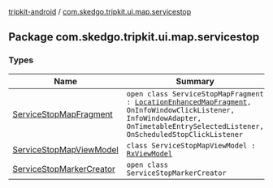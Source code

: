 [tripkit-android](../index.md) / [com.skedgo.tripkit.ui.map.servicestop](./index.md)

## Package com.skedgo.tripkit.ui.map.servicestop

### Types

| Name | Summary |
|---|---|
| [ServiceStopMapFragment](-service-stop-map-fragment/index.md) | `open class ServiceStopMapFragment : `[`LocationEnhancedMapFragment`](../com.skedgo.tripkit.ui.map/-location-enhanced-map-fragment/index.md)`, OnInfoWindowClickListener, InfoWindowAdapter, OnTimetableEntrySelectedListener, OnScheduledStopClickListener` |
| [ServiceStopMapViewModel](-service-stop-map-view-model/index.md) | `class ServiceStopMapViewModel : `[`RxViewModel`](../com.skedgo.tripkit.ui.core/-rx-view-model/index.md) |
| [ServiceStopMarkerCreator](-service-stop-marker-creator/index.md) | `open class ServiceStopMarkerCreator` |
